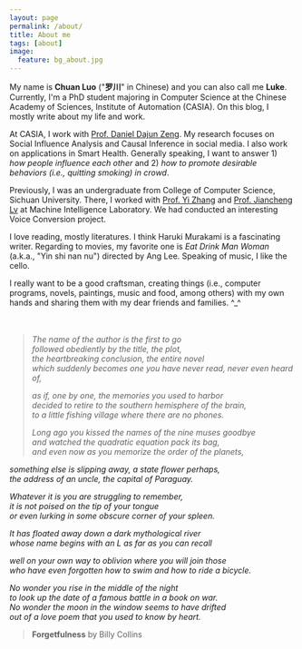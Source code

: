 ```yaml
---
layout: page
permalink: /about/
title: About me
tags: [about]
image:
  feature: bg_about.jpg
---
```


My name is **Chuan Luo** ("**罗川**" in Chinese) and you can also call me **Luke**. Currently, I'm a PhD student majoring in Computer Science at the Chinese Academy of Sciences, Institute of Automation (CASIA). On this blog, I mostly write about my life and work.

At CASIA, I work with [Prof. Daniel Dajun Zeng](http://www.u.arizona.edu/~zeng/). My research focuses on Social Influence Analysis and Causal Inference in social media. I also work on applications in Smart Health. Generally speaking, I want to answer 1) *how people influence each other* and 2) *how to promote desirable behaviors (i.e., quitting smoking) in crowd*.

Previously, I was an undergraduate from College of Computer Science, Sichuan University. There, I worked with [Prof. Yi Zhang](http://www.machineilab.org/users/zhangyi/) and [Prof. Jiancheng Lv](http://www.machineilab.org/users/lvjiancheng/) at Machine Intelligence Laboratory. We had conducted an interesting Voice Conversion project.

I love reading, mostly literatures. I think Haruki Murakami is a fascinating writer. Regarding to movies, my favorite one is *Eat Drink Man Woman* (a.k.a., "Yin shi nan nu") directed by Ang Lee. Speaking of music, I like the cello.

I really want to be a good craftsman, creating things (i.e., computer programs, novels, paintings, music and food, among others) with my own hands and sharing them with my dear friends and families. ^_^
<br />
<br />
<br />
    
> *The name of the author is the first to go*    
*followed obediently by the title, the plot,*    
*the heartbreaking conclusion, the entire novel*    
*which suddenly becomes one you have never read, never even heard of,*    
> 
> *as if, one by one, the memories you used to harbor*    
*decided to retire to the southern hemisphere of the brain,*    
*to a little fishing village where there are no phones.*    
> 
> *Long ago you kissed the names of the nine muses goodbye*    
*and watched the quadratic equation pack its bag,*    
*and even now as you memorize the order of the planets,*    
> 
*something else is slipping away, a state flower perhaps,*    
*the address of an uncle, the capital of Paraguay.*    
> 
*Whatever it is you are struggling to remember,*    
*it is not poised on the tip of your tongue*    
*or even lurking in some obscure corner of your spleen.*    
> 
*It has floated away down a dark mythological river*    
*whose name begins with an L as far as you can recall*    
> 
*well on your own way to oblivion where you will join those*    
*who have even forgotten how to swim and how to ride a bicycle.*    
> 
*No wonder you rise in the middle of the night*    
*to look up the date of a famous battle in a book on war.*    
*No wonder the moon in the window seems to have drifted*    
*out of a love poem that you used to know by heart.*    
> 
> **Forgetfulness** by Billy Collins

         


<!-- 
## What HPSTR brings to the table:

* Responsive templates for post, page, and post index `_layouts`. Looks great on mobile, tablet, and desktop devices.
* Gracefully degrads in older browsers. Compatible with Internet Explorer 8+ and all modern browsers.  
* Modern and minimal design.
* Sweet animated menu.
* Background image support.
* Readable typography to make your words shine.
* Support for large images to call out your favorite posts.
* Comments powered by [Disqus](http://disqus.com) if you choose to enable.
* Simple and clear permalink structure[^1].
* [Open Graph](https://developers.facebook.com/docs/opengraph/) and [Twitter Cards](https://dev.twitter.com/docs/cards) support for a better social sharing experience.
* Simple [custom 404 page]({{ site.url }}/404.html) to get you started.
* Stylesheets for Pygments and Coderay [syntax highlighting]({{ site.url }}/code-highlighting-post/) to make your code examples look snazzy
* [Grunt](http://gruntjs.com) build script for easy theme development

<div markdown="0"><a href="{{ site.url }}/theme-setup" class="btn btn-info">Install the Theme</a></div>

[^1]: Example: *domain.com/category-name/post-title* -->